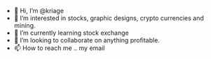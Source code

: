 - 👋 Hi, I’m @kriage
- 👀 I’m interested in stocks, graphic designs, crypto currencies and mining. 
- 🌱 I’m currently learning stock exchange 
- 💞️ I’m looking to collaborate on anything profitable. 
- 📫 How to reach me .. my email 

<!---
kriage/kriage is a ✨ special ✨ repository because its `README.md` (this file) appears on your GitHub profile.
You can click the Preview link to take a look at your changes.
--->
